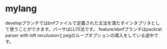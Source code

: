 # mylang
developブランチではbnfファイルで定義された文法を満たすインタプリタとして使うことができます。パーサはLL(1)法です。
feature/ebnfブランチはpackrat parser with left reculusionとpegのループオプションの導入をしている途中です。
